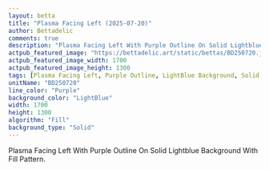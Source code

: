 ```yaml
---
layout: betta
title: "Plasma Facing Left (2025-07-20)"
author: Bettadelic
comments: true
description: "Plasma Facing Left With Purple Outline On Solid Lightblue Background With Fill Pattern."
actpub_featured_image: "https://bettadelic.art/static/bettas/BD250720.jpg"
actpub_featured_image_width: 1700
actpub_featured_image_height: 1300
tags: [Plasma Facing Left, Purple Outline, LightBlue Background, Solid Background Pattern, Fill Pattern, July 2025]
unitName: "BD250720"
line_color: "Purple"
background_color: "LightBlue"
width: 1700
height: 1300
algorithm: "Fill"
background_type: "Solid"
---
```


Plasma Facing Left With Purple Outline On Solid Lightblue Background With Fill Pattern.
